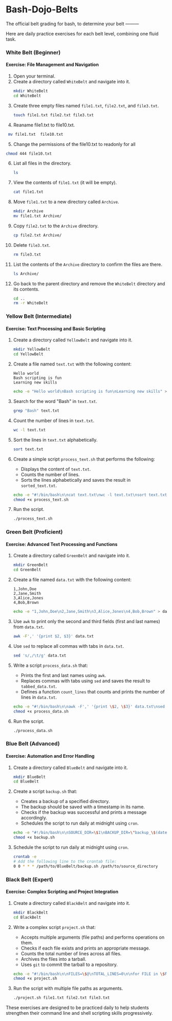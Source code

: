# Bash-Dojo-Belts
The official belt grading for bash, to determine your belt 
———

Here are daily practice exercises for each belt level, combining one fluid task.

### White Belt (Beginner)
#### Exercise: File Management and Navigation
1. Open your terminal.
2. Create a directory called `WhiteBelt` and navigate into it.
    ```bash
    mkdir WhiteBelt
    cd WhiteBelt
    ```
3. Create three empty files named `file1.txt`, `file2.txt`, and `file3.txt`.
    ```bash
    touch file1.txt file2.txt file3.txt
    ```
4. Reaname file1.txt to file10.txt. 
```bash
 mv file1.txt  file10.txt
  ```
5. Change the permissions of the file10.txt to readonly for all 
```bash 
chmod 444 file10.txt 
 ```
   
6. List all files in the directory.
    ```bash
    ls
    ```
7. View the contents of `file1.txt` (it will be empty).
    ```bash
    cat file1.txt
    ```
8. Move `file1.txt` to a new directory called `Archive`.
    ```bash
    mkdir Archive
    mv file1.txt Archive/
    ```
9. Copy `file2.txt` to the `Archive` directory.
    ```bash
    cp file2.txt Archive/
    ```
10. Delete `file3.txt`.
    ```bash
    rm file3.txt
    ```
11. List the contents of the `Archive` directory to confirm the files are there.
    ```bash
    ls Archive/
    ```
10. Go back to the parent directory and remove the `WhiteBelt` directory and its contents.
    ```bash
    cd ..
    rm -r WhiteBelt
    ```

### Yellow Belt (Intermediate)
#### Exercise: Text Processing and Basic Scripting
1. Create a directory called `YellowBelt` and navigate into it.
    ```bash
    mkdir YellowBelt
    cd YellowBelt
    ```
2. Create a file named `text.txt` with the following content:
    ```
    Hello world
    Bash scripting is fun
    Learning new skills
    ```
    ```bash
    echo -e "Hello world\nBash scripting is fun\nLearning new skills" > text.txt
    ```
3. Search for the word "Bash" in `text.txt`.
    ```bash
    grep "Bash" text.txt
    ```
4. Count the number of lines in `text.txt`.
    ```bash
    wc -l text.txt
    ```
5. Sort the lines in `text.txt` alphabetically.
    ```bash
    sort text.txt
    ```
6. Create a simple script `process_text.sh` that performs the following:
    - Displays the content of `text.txt`.
    - Counts the number of lines.
    - Sorts the lines alphabetically and saves the result in `sorted_text.txt`.

    ```bash
    echo -e "#!/bin/bash\n\ncat text.txt\nwc -l text.txt\nsort text.txt > sorted_text.txt" > process_text.sh
    chmod +x process_text.sh
    ```
7. Run the script.
    ```bash
    ./process_text.sh
    ```

### Green Belt (Proficient)
#### Exercise: Advanced Text Processing and Functions
1. Create a directory called `GreenBelt` and navigate into it.
    ```bash
    mkdir GreenBelt
    cd GreenBelt
    ```
2. Create a file named `data.txt` with the following content:
    ```
    1,John,Doe
    2,Jane,Smith
    3,Alice,Jones
    4,Bob,Brown
    ```
    ```bash
    echo -e "1,John,Doe\n2,Jane,Smith\n3,Alice,Jones\n4,Bob,Brown" > data.txt
    ```
3. Use `awk` to print only the second and third fields (first and last names) from `data.txt`.
    ```bash
    awk -F',' '{print $2, $3}' data.txt
    ```
4. Use `sed` to replace all commas with tabs in `data.txt`.
    ```bash
    sed 's/,/\t/g' data.txt
    ```
5. Write a script `process_data.sh` that:
    - Prints the first and last names using `awk`.
    - Replaces commas with tabs using `sed` and saves the result to `tabbed_data.txt`.
    - Defines a function `count_lines` that counts and prints the number of lines in `data.txt`.

    ```bash
    echo -e "#!/bin/bash\n\nawk -F',' '{print \$2, \$3}' data.txt\nsed 's/,/\t/g' data.txt > tabbed_data.txt\n\ncount_lines() {\n  wc -l data.txt\n}\n\ncount_lines" > process_data.sh
    chmod +x process_data.sh
    ```
6. Run the script.
    ```bash
    ./process_data.sh
    ```

### Blue Belt (Advanced)
#### Exercise: Automation and Error Handling
1. Create a directory called `BlueBelt` and navigate into it.
    ```bash
    mkdir BlueBelt
    cd BlueBelt
    ```
2. Create a script `backup.sh` that:
    - Creates a backup of a specified directory.
    - The backup should be saved with a timestamp in its name.
    - Checks if the backup was successful and prints a message accordingly.
    - Schedules the script to run daily at midnight using `cron`.

    ```bash
    echo -e "#!/bin/bash\n\nSOURCE_DIR=\$1\nBACKUP_DIR=\"backup_\$(date +%Y%m%d%H%M%S)\"\n\nif [ -d \"\$SOURCE_DIR\" ]; then\n  cp -r \$SOURCE_DIR \$BACKUP_DIR\n  if [ \$? -eq 0 ]; then\n    echo \"Backup successful: \$BACKUP_DIR\"\n  else\n    echo \"Backup failed\"\n  fi\nelse\n  echo \"Source directory does not exist\"\nfi" > backup.sh
    chmod +x backup.sh
    ```

3. Schedule the script to run daily at midnight using `cron`.
    ```bash
    crontab -e
    # Add the following line to the crontab file:
    0 0 * * * /path/to/BlueBelt/backup.sh /path/to/source_directory
    ```

### Black Belt (Expert)
#### Exercise: Complex Scripting and Project Integration
1. Create a directory called `BlackBelt` and navigate into it.
    ```bash
    mkdir BlackBelt
    cd BlackBelt
    ```
2. Write a complex script `project.sh` that:
    - Accepts multiple arguments (file paths) and performs operations on them.
    - Checks if each file exists and prints an appropriate message.
    - Counts the total number of lines across all files.
    - Archives the files into a tarball.
    - Uses `git` to commit the tarball to a repository.

    ```bash
    echo -e "#!/bin/bash\n\nFILES=\$@\nTOTAL_LINES=0\n\nfor FILE in \$FILES; do\n  if [ -f \"\$FILE\" ]; then\n    echo \"Processing \$FILE\"\n    LINES=\$(wc -l < \"\$FILE\")\n    TOTAL_LINES=\$((TOTAL_LINES + LINES))\n  else\n    echo \"File \$FILE does not exist\"\n  fi\ndone\n\necho \"Total lines: \$TOTAL_LINES\"\n\nTARBALL=\"archive_\$(date +%Y%m%d%H%M%S).tar.gz\"\ntar -czf \$TARBALL \$FILES\n\ngit add \$TARBALL\ngit commit -m \"Added archive \$TARBALL\"\n" > project.sh
    chmod +x project.sh
    ```

3. Run the script with multiple file paths as arguments.
    ```bash
    ./project.sh file1.txt file2.txt file3.txt
    ```

These exercises are designed to be practiced daily to help students strengthen their command line and shell scripting skills progressively.
